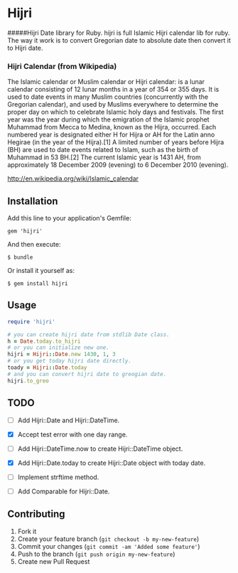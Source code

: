 # Hijri

#####Hijri Date library for Ruby.
hijri is full Islamic Hijri calendar lib for ruby. The way it work is to convert Gregorian date to absolute date then convert it to Hijri date.
### Hijri Calendar (from Wikipedia)
The Islamic calendar or Muslim calendar or Hijri calendar: is a lunar calendar consisting of 12 lunar months in a year of 354 or 355 days. It is used to date events in many Muslim countries (concurrently with the Gregorian calendar), and used by Muslims everywhere to determine the proper day on which to celebrate Islamic holy days and festivals. The first year was the year during which the emigration of the Islamic prophet Muhammad from Mecca to Medina, known as the Hijra, occurred. Each numbered year is designated either H for Hijra or AH for the Latin anno Hegirae (in the year of the Hijra).[1] A limited number of years before Hijra (BH) are used to date events related to Islam, such as the birth of Muhammad in 53 BH.[2] The current Islamic year is 1431 AH, from approximately 18 December 2009 (evening) to 6 December 2010 (evening).

http://en.wikipedia.org/wiki/Islamic_calendar



## Installation

Add this line to your application's Gemfile:

    gem 'hijri'

And then execute:

    $ bundle

Or install it yourself as:

    $ gem install hijri

## Usage

```ruby
require 'hijri'

# you can create hijri date from stdlib Date class.
h = Date.today.to_hijri
# or you can initialize new one.
hijri = Hijri::Date.new 1430, 1, 3
# or you get today hijri date directly.
toady = Hijri::Date.today
# and you can convert hijri date to greogian date.
hijri.to_greo

```


## TODO

- [ ] Add Hijri::Date and Hijri::DateTime.
- [x] Accept test error with one day range.
- [ ] Add Hijri::DateTime.now to create Hijri::DateTime object.
- [x] Add Hijri::Date.today to create Hijri::Date object with today date.
- [ ] Implement strftime method.
- [ ] Add Comparable for Hijri::Date.


## Contributing

1. Fork it
2. Create your feature branch (`git checkout -b my-new-feature`)
3. Commit your changes (`git commit -am 'Added some feature'`)
4. Push to the branch (`git push origin my-new-feature`)
5. Create new Pull Request
